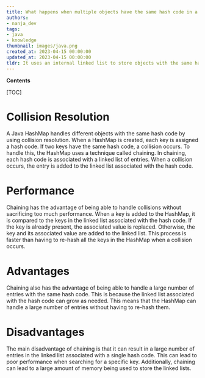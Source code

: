 ```yaml
---
title: What happens when multiple objects have the same hash code in a Java hashmap?
authors:
- nanja_dev
tags:
- java
- knowledge
thumbnail: images/java.png
created_at: 2023-04-15 00:00:00
updated_at: 2023-04-15 00:00:00
tldr: It uses an internal linked list to store objects with the same hash code.
---
```


**Contents**

[TOC]

# Collision Resolution
A Java HashMap handles different objects with the same hash code by using collision resolution. When a HashMap is created, each key is assigned a hash code. If two keys have the same hash code, a collision occurs. To handle this, the HashMap uses a technique called chaining. In chaining, each hash code is associated with a linked list of entries. When a collision occurs, the entry is added to the linked list associated with the hash code. 

# Performance
Chaining has the advantage of being able to handle collisions without sacrificing too much performance. When a key is added to the HashMap, it is compared to the keys in the linked list associated with the hash code. If the key is already present, the associated value is replaced. Otherwise, the key and its associated value are added to the linked list. This process is faster than having to re-hash all the keys in the HashMap when a collision occurs.

# Advantages
Chaining also has the advantage of being able to handle a large number of entries with the same hash code. This is because the linked list associated with the hash code can grow as needed. This means that the HashMap can handle a large number of entries without having to re-hash them.

# Disadvantages
The main disadvantage of chaining is that it can result in a large number of entries in the linked list associated with a single hash code. This can lead to poor performance when searching for a specific key. Additionally, chaining can lead to a large amount of memory being used to store the linked lists.
